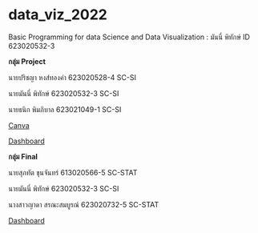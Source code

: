# data_viz_2022

Basic Programming for data Science and Data Visualization : มันนี่ พิทักษ์ ID 623020532-3

**กลุ่ม Project**

นายปริชญา หงส์ทองคำ 623020528-4 SC-SI

นายมันนี่ พิทักษ์ 623020532-3 SC-SI

นายธนิก พิมภิบาล 623021049-1 SC-SI

[Canva](https://github.com/moneypitak/data_viz_2022/blob/main/Mini%20Project.pdf)

[Dashboard](https://datastudio.google.com/u/0/reporting/e1e3e316-1af1-4e04-b475-6fd12b7d6b98/page/BproC?fbclid=IwAR3mYbRJMAFz7fr8VoMq6YqzvEd8TAImTZAzoBjhTF9jviyiaWLbk-LtSqQ)


**กลุ่ม Final**

นายสุภทัต ขุนจันทร์ 613020566-5 SC-STAT

นายมันนี่ พิทักษ์ 623020532-3 SC-SI

นางสาวญาดา สรณะสมบูรณ์ 623020732-5 SC-STAT

[Dashboard](https://datastudio.google.com/reporting/14c9ae45-e513-43af-b3a5-7f781ce71751)



